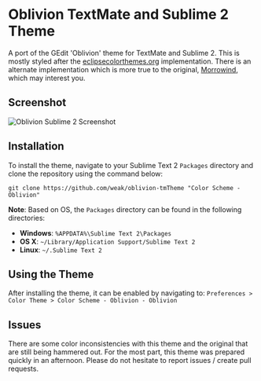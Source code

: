 # Oblivion TextMate and Sublime 2 Theme

A port of the GEdit 'Oblivion' theme for TextMate and Sublime 2.  This is mostly styled after the [eclipsecolorthemes.org](http://www.eclipsecolorthemes.org/?view=theme&id=1) implementation.  There is an alternate implementation which is more true to the original, [Morrowind](https://github.com/NateStedman/morrowind), which may interest you.

## Screenshot

![Oblivion Sublime 2 Screenshot](https://github.com/downloads/weak/oblivion-tmTheme/oblivion_preview.png)

## Installation

To install the theme, navigate to your Sublime Text 2 `Packages` directory and clone the repository using the command below:

    git clone https://github.com/weak/oblivion-tmTheme "Color Scheme - Oblivion"
    
**Note**: Based on OS, the `Packages` directory can be found in the following directories:
- **Windows**: `%APPDATA%\Sublime Text 2\Packages`
- **OS X**: `~/Library/Application Support/Sublime Text 2`
- **Linux**: `~/.Sublime Text 2`

## Using the Theme

After installing the theme, it can be enabled by navigating to: `Preferences > Color Theme > Color Scheme - Oblivion - Oblivion`

## Issues

There are some color inconsistencies with this theme and the original that are still being hammered out.  For the most part, this theme was prepared quickly in an afternoon.  Please do not hesitate to report issues / create pull requests.
